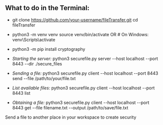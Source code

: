 ## What to do in the Terminal:

- git clone https://github.com/your-username/fileTransfer.git
cd fileTransfer

- python3 -m venv venv
source venv/bin/activate  OR # On Windows: venv\Scripts\activate

- python3 -m pip install cryptography
  
- _Starting the server:_ python3 securefile.py server --host localhost --port 8443 --dir ./secure_files
  
- _Sending a file:_ python3 securefile.py client --host localhost --port 8443 send --file /path/to/your/file.txt
  
- _List available files:_ python3 securefile.py client --host localhost --port 8443 list
  
- _Obtaining a file:_ python3 securefile.py client --host localhost --port 8443 get --file filename.txt --output /path/to/save/file.txt


Send a file to another place in your workspace to create security
